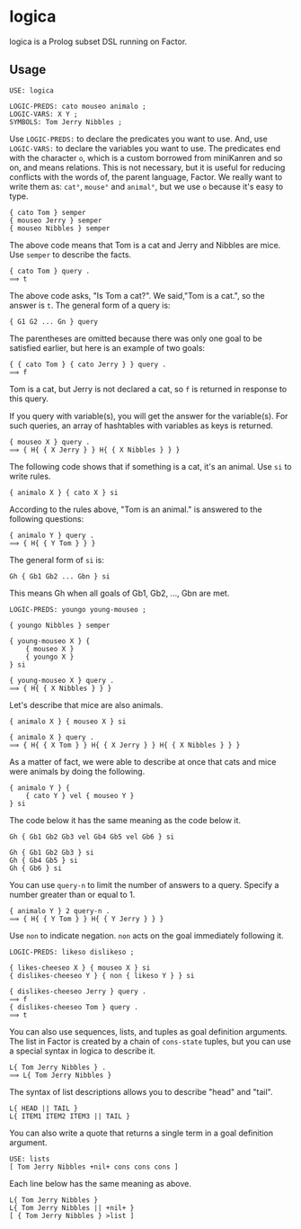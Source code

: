 # logica

logica is a Prolog subset DSL running on Factor.


## Usage

```
USE: logica

LOGIC-PREDS: cato mouseo animalo ;
LOGIC-VARS: X Y ;
SYMBOLS: Tom Jerry Nibbles ;
```
Use `LOGIC-PREDS:` to declare the predicates you want to use. And, use `LOGIC-VARS:` to declare the variables you want to use. The predicates end with the character `o`, which is a custom borrowed from miniKanren and so on, and means relations. This is not necessary, but it is useful for reducing conflicts with the words of, the parent language, Factor. We really want to write them as: `cat°`, `mouse°` and `animal°`, but we use `o` because it's easy to type.


```
{ cato Tom } semper
{ mouseo Jerry } semper
{ mouseo Nibbles } semper
```
The above code means that Tom is a cat and Jerry and Nibbles are mice. Use `semper` to describe the facts.

```
{ cato Tom } query .
⟹ t
```
The above code asks, "Is Tom a cat?". We said,"Tom is a cat.", so the answer is `t`. The general form of a query is: 
```
{ G1 G2 ... Gn } query
```
The parentheses are omitted because there was only one goal to be satisfied earlier, but here is an example of two goals:
```
{ { cato Tom } { cato Jerry } } query .
⟹ f
```
Tom is a cat, but Jerry is not declared a cat, so `f` is returned in response to this query.

If you query with variable(s), you will get the answer for the variable(s). For such queries, an array of hashtables with variables as keys is returned.
```
{ mouseo X } query .
⟹ { H{ { X Jerry } } H{ { X Nibbles } } }
```
The following code shows that if something is a cat, it's an animal. Use `si` to write rules.
```
{ animalo X } { cato X } si
```
According to the rules above, "Tom is an animal." is answered to the following questions:
```
{ animalo Y } query .
⟹ { H{ { Y Tom } } }
```
The general form of `si` is:
```
Gh { Gb1 Gb2 ... Gbn } si
```
This means Gh when all goals of Gb1, Gb2, ..., Gbn are met.
```
LOGIC-PREDS: youngo young-mouseo ;

{ youngo Nibbles } semper

{ young-mouseo X } {
    { mouseo X }
    { youngo X }
} si

{ young-mouseo X } query .
⟹ { H{ { X Nibbles } } }

```

Let's describe that mice are also animals.

```
{ animalo X } { mouseo X } si

{ animalo X } query .
⟹ { H{ { X Tom } } H{ { X Jerry } } H{ { X Nibbles } } }
```
As a matter of fact, we were able to describe at once that cats and mice were animals by doing the following.
```
{ animalo Y } {
    { cato Y } vel { mouseo Y }
} si
```
The code below it has the same meaning as the code below it.
```
Gh { Gb1 Gb2 Gb3 vel Gb4 Gb5 vel Gb6 } si
```
```
Gh { Gb1 Gb2 Gb3 } si
Gh { Gb4 Gb5 } si
Gh { Gb6 } si
```

You can use `query-n` to limit the number of answers to a query. Specify a number greater than or equal to 1.
```
{ animalo Y } 2 query-n .
⟹ { H{ { Y Tom } } H{ { Y Jerry } } }
```
Use `non` to indicate negation. `non` acts on the goal immediately following it.
```
LOGIC-PREDS: likeso dislikeso ;

{ likes-cheeseo X } { mouseo X } si
{ dislikes-cheeseo Y } { non { likeso Y } } si

{ dislikes-cheeseo Jerry } query .
⟹ f
{ dislikes-cheeseo Tom } query .
⟹ t
```
You can also use sequences, lists, and tuples as goal definition arguments. The list in Factor is created by a chain of `cons-state` tuples, but you can use a special syntax in logica to describe it.
```
L{ Tom Jerry Nibbles } .
⟹ L{ Tom Jerry Nibbles }
```
The syntax of list descriptions allows you to describe "head" and "tail".
```
L{ HEAD || TAIL }
L{ ITEM1 ITEM2 ITEM3 || TAIL }
```
You can also write a quote that returns a single term in a goal definition argument.
```
USE: lists
[ Tom Jerry Nibbles +nil+ cons cons cons ]
```
Each line below has the same meaning as above.
```
L{ Tom Jerry Nibbles }
L{ Tom Jerry Nibbles || +nil+ }
[ { Tom Jerry Nibbles } >list ]
```

